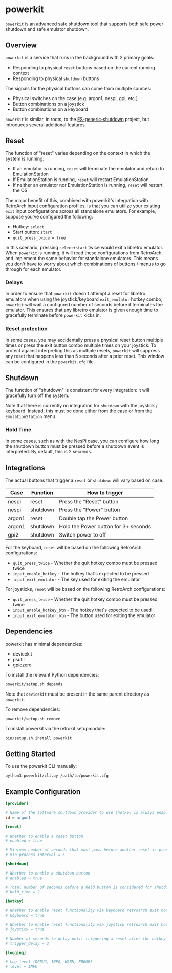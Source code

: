# powerkit

`powerkit` is an advanced safe shutdown tool that supports both safe power
shutdown and safe emulator shutdown.

## Overview

`powerkit` is a service that runs in the background with 2 primary goals:

* Responding to physical `reset` buttons based on the current running context
* Responding to physical `shutdown` buttons

The signals for the physical buttons can come from multiple sources:

* Physical switches on the case (e.g. argon1, nespi, gpi, etc.)
* Button combinations on a joystick
* Button combinations on a keyboard

`powerkit` is similar, in roots, to the [ES-generic-shutdown](https://github.com/crcerror/ES-generic-shutdown)
project, but introduces several additional features.

## Reset

The function of "reset" varies depending on the context in which the system is running:

* If an emulator is running, `reset` will terminate the emulator and return to EmulationStation
* If EmulationStation is running, `reset` will restart EmulationStation
* If neither an emulator nor EmulationStation is running, `reset` will restart the OS

The major benefit of this, combined with powerkit's integration with RetroArch input
configuration profiles, is that you can utilize your existing `exit` input configurations
across all standalone emulators.  For example, suppose you've configured the following:

* Hotkey: `select`
* Start button: `start`
* `quit_press_twice = true`

In this scenario, pressing `select+start` twice would exit a libretro emulator.  When
`powerkit` is running, it will read these configurations from RetroArch and implement
the same behavior for standalone emulators.  This means you don't have to worry about
which combinations of buttons / menus to go through for each emulator.

### Delays

In order to ensure that `powerkit` doesn't attempt a reset for libretro emulators when
using the joystick/keyboard `exit_emulator` hotkey combo, `powerkit` will wait a
configured number of seconds before it terminates the emulator.  This ensures that
any libretro emulator is given enough time to gracefully terminate before `powerkit`
kicks in.

### Reset protection

In some cases, you may accidentally press a physical reset button multiple times or
press the exit button combo multiple times on your joystick.  To protect against
interpreting this as multiple resets, `powerkit` will suppress any reset that happens
less than 5 seconds after a prior reset.  This window can be configured in the
`powerkit.cfg` file.

## Shutdown

The function of "shutdown" is consistent for every integration: it will gracefully
turn off the system.

Note that there is currently no integration for `shutdown` with the joystick / keyboard.
Instead, this must be done either from the case or from the `EmulationStation` menu.

### Hold Time

In some cases, such as with the NesPi case, you can configure how long the shutdown
button must be pressed before a shutdown event is interpreted.  By default, this is
2 seconds.

## Integrations

The actual buttons that trigger a `reset` or `shutdown` will vary based on case:

| Case    | Function  | How to trigger                              |
| ------- | --------- | ------------------------------------------- |
| nespi   | reset     | Press the "Reset" button                    |
| nespi   | shutdown  | Press the "Power" button                    |
| argon1  | reset     | Double tap the Power button                 |
| argon1  | shutdown  | Hold the Power button for 3+ seconds        |
| gpi2    | shutdown  | Switch power to off                         |

For the keyboard, `reset` will be based on the following RetroArch configurations:

* `quit_press_twice` - Whether the quit hotkey combo must be pressed twice
* `input_enable_hotkey` - The hotkey that's expected to be pressed
* `input_exit_emulator` - The key used for exiting the emulator

For joysticks, `reset` will be based on the following RetroArch configurations:

* `quit_press_twice` - Whether the quit hotkey combo must be pressed twice
* `input_enable_hotkey_btn` - The hotkey that's expected to be used
* `input_exit_emulator_btn` - The button used for exiting the emulator

## Dependencies

powerkit has minimal dependencies:

* devicekit
* psutil
* gpiozero

To install the relevant Python dependencies:

```bash
powerkit/setup.sh depends
```

Note that `devicekit` must be present in the same parent directory as `powerkit`.

To remove dependencies:

```bash
powerkit/setup.sh remove
```

To install powerkit via the retrokit setupmodule:

```bash
bin/setup.sh install powerkit
```

## Getting Started

To use the powerkit CLI manually:

```bash
python3 powerkit/cli.py /path/to/powerkit.cfg
```

## Example Configuration

```ini
[provider]

# Name of the software shutdown provider to use (hotkey is always enabled)
id = argon1

[reset]

# Whether to enable a reset button
# enabled = true

# Minimum number of seconds that must pass before another reset is processed
# min_process_interval = 5

[shutdown]

# Whether to enable a shutdown button
# enabled = true

# Total number of seconds before a held button is considered for shutdown
# hold_time = 2

[hotkey]

# Whether to enable reset functionality via keyboard retroarch exit hotkeys
# keyboard = true

# Whether to enable reset functionality via joystick retroarch exit hotkeys
# joystick = true

# Number of seconds to delay until triggering a reset after the hotkey combo is detected
# trigger_delay = 2

[logging]

# Log-level (DEBUG, INFO, WARN, ERROR)
# level = INFO
```
